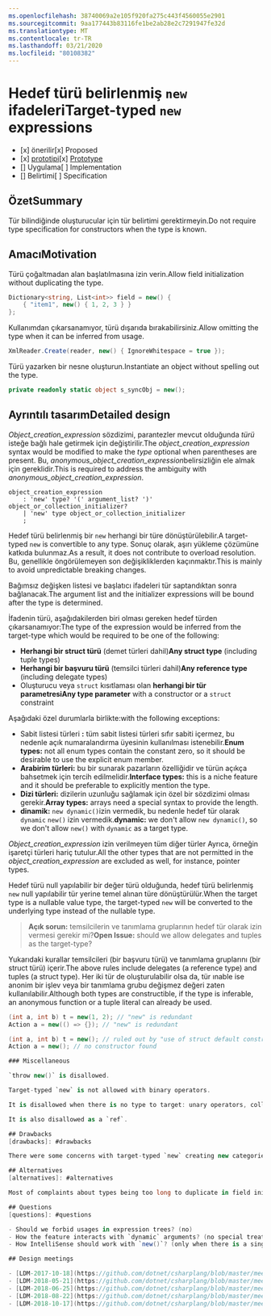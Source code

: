 ```yaml
---
ms.openlocfilehash: 38740069a2e105f920fa275c443f4560055e2901
ms.sourcegitcommit: 9aa177443b83116fe1be2ab28e2c7291947fe32d
ms.translationtype: MT
ms.contentlocale: tr-TR
ms.lasthandoff: 03/21/2020
ms.locfileid: "80108382"
---
```


# <a name="target-typed-new-expressions"></a><span data-ttu-id="6c67e-101">Hedef türü belirlenmiş `new` ifadeleri</span><span class="sxs-lookup"><span data-stu-id="6c67e-101">Target-typed `new` expressions</span></span>

* <span data-ttu-id="6c67e-102">[x] önerilir</span><span class="sxs-lookup"><span data-stu-id="6c67e-102">[x] Proposed</span></span>
* <span data-ttu-id="6c67e-103">[x] [prototipi](https://github.com/alrz/roslyn/tree/features/target-typed-new)</span><span class="sxs-lookup"><span data-stu-id="6c67e-103">[x] [Prototype](https://github.com/alrz/roslyn/tree/features/target-typed-new)</span></span>
* <span data-ttu-id="6c67e-104">[] Uygulama</span><span class="sxs-lookup"><span data-stu-id="6c67e-104">[ ] Implementation</span></span>
* <span data-ttu-id="6c67e-105">[] Belirtimi</span><span class="sxs-lookup"><span data-stu-id="6c67e-105">[ ] Specification</span></span>

## <a name="summary"></a><span data-ttu-id="6c67e-106">Özet</span><span class="sxs-lookup"><span data-stu-id="6c67e-106">Summary</span></span>
[summary]: #summary

<span data-ttu-id="6c67e-107">Tür bilindiğinde oluşturucular için tür belirtimi gerektirmeyin.</span><span class="sxs-lookup"><span data-stu-id="6c67e-107">Do not require type specification for constructors when the type is known.</span></span> 

## <a name="motivation"></a><span data-ttu-id="6c67e-108">Amacı</span><span class="sxs-lookup"><span data-stu-id="6c67e-108">Motivation</span></span>
[motivation]: #motivation

<span data-ttu-id="6c67e-109">Türü çoğaltmadan alan başlatılmasına izin verin.</span><span class="sxs-lookup"><span data-stu-id="6c67e-109">Allow field initialization without duplicating the type.</span></span>
```cs
Dictionary<string, List<int>> field = new() {
    { "item1", new() { 1, 2, 3 } }
};
```

<span data-ttu-id="6c67e-110">Kullanımdan çıkarsanamıyor, türü dışarıda bırakabilirsiniz.</span><span class="sxs-lookup"><span data-stu-id="6c67e-110">Allow omitting the type when it can be inferred from usage.</span></span>
```cs
XmlReader.Create(reader, new() { IgnoreWhitespace = true });
```

<span data-ttu-id="6c67e-111">Türü yazarken bir nesne oluşturun.</span><span class="sxs-lookup"><span data-stu-id="6c67e-111">Instantiate an object without spelling out the type.</span></span>
```cs
private readonly static object s_syncObj = new();
```

## <a name="detailed-design"></a><span data-ttu-id="6c67e-112">Ayrıntılı tasarım</span><span class="sxs-lookup"><span data-stu-id="6c67e-112">Detailed design</span></span>
[design]: #detailed-design

<span data-ttu-id="6c67e-113">*Object_creation_expression* sözdizimi, parantezler mevcut olduğunda *türü* isteğe bağlı hale getirmek için değiştirilir.</span><span class="sxs-lookup"><span data-stu-id="6c67e-113">The *object_creation_expression* syntax would be modified to make the *type* optional when parentheses are present.</span></span> <span data-ttu-id="6c67e-114">Bu, *anonymous_object_creation_expression*belirsizliğin ele almak için gereklidir.</span><span class="sxs-lookup"><span data-stu-id="6c67e-114">This is required to address the ambiguity with *anonymous_object_creation_expression*.</span></span>
```antlr
object_creation_expression
    : 'new' type? '(' argument_list? ')' object_or_collection_initializer?
    | 'new' type object_or_collection_initializer
    ;
```

<span data-ttu-id="6c67e-115">Hedef türü belirlenmiş bir `new` herhangi bir türe dönüştürülebilir.</span><span class="sxs-lookup"><span data-stu-id="6c67e-115">A target-typed `new` is convertible to any type.</span></span> <span data-ttu-id="6c67e-116">Sonuç olarak, aşırı yükleme çözümüne katkıda bulunmaz.</span><span class="sxs-lookup"><span data-stu-id="6c67e-116">As a result, it does not contribute to overload resolution.</span></span> <span data-ttu-id="6c67e-117">Bu, genellikle öngörülemeyen son değişikliklerden kaçınmaktır.</span><span class="sxs-lookup"><span data-stu-id="6c67e-117">This is mainly to avoid unpredictable breaking changes.</span></span>

<span data-ttu-id="6c67e-118">Bağımsız değişken listesi ve başlatıcı ifadeleri tür saptandıktan sonra bağlanacak.</span><span class="sxs-lookup"><span data-stu-id="6c67e-118">The argument list and the initializer expressions will be bound after the type is determined.</span></span>

<span data-ttu-id="6c67e-119">İfadenin türü, aşağıdakilerden biri olması gereken hedef türden çıkarsanamıyor:</span><span class="sxs-lookup"><span data-stu-id="6c67e-119">The type of the expression would be inferred from the target-type which would be required to be one of the following:</span></span>

- <span data-ttu-id="6c67e-120">**Herhangi bir struct türü** (demet türleri dahil)</span><span class="sxs-lookup"><span data-stu-id="6c67e-120">**Any struct type** (including tuple types)</span></span>
- <span data-ttu-id="6c67e-121">**Herhangi bir başvuru türü** (temsilci türleri dahil)</span><span class="sxs-lookup"><span data-stu-id="6c67e-121">**Any reference type** (including delegate types)</span></span>
- <span data-ttu-id="6c67e-122">Oluşturucu veya `struct` kısıtlaması olan **herhangi bir tür parametresi**</span><span class="sxs-lookup"><span data-stu-id="6c67e-122">**Any type parameter** with a constructor or a `struct` constraint</span></span>

<span data-ttu-id="6c67e-123">Aşağıdaki özel durumlarla birlikte:</span><span class="sxs-lookup"><span data-stu-id="6c67e-123">with the following exceptions:</span></span>

- <span data-ttu-id="6c67e-124">Sabit listesi türleri **:** tüm sabit listesi türleri sıfır sabiti içermez, bu nedenle açık numaralandırma üyesinin kullanılması istenebilir.</span><span class="sxs-lookup"><span data-stu-id="6c67e-124">**Enum types:** not all enum types contain the constant zero, so it should be desirable to use the explicit enum member.</span></span>
- <span data-ttu-id="6c67e-125">**Arabirim türleri:** bu bir sunarak pazarların özelliğidir ve türün açıkça bahsetmek için tercih edilmelidir.</span><span class="sxs-lookup"><span data-stu-id="6c67e-125">**Interface types:** this is a niche feature and it should be preferable to explicitly mention the type.</span></span>
- <span data-ttu-id="6c67e-126">**Dizi türleri:** dizilerin uzunluğu sağlamak için özel bir sözdizimi olması gerekir.</span><span class="sxs-lookup"><span data-stu-id="6c67e-126">**Array types:** arrays need a special syntax to provide the length.</span></span>
- <span data-ttu-id="6c67e-127">**dinamik:** `new dynamic()`izin vermedik, bu nedenle hedef tür olarak `dynamic` `new()` izin vermedik.</span><span class="sxs-lookup"><span data-stu-id="6c67e-127">**dynamic:** we don't allow `new dynamic()`, so we don't allow `new()` with `dynamic` as a target type.</span></span>

<span data-ttu-id="6c67e-128">*Object_creation_expression* izin verilmeyen tüm diğer türler Ayrıca, örneğin işaretçi türleri hariç tutulur.</span><span class="sxs-lookup"><span data-stu-id="6c67e-128">All the other types that are not permitted in the *object_creation_expression* are excluded as well, for instance, pointer types.</span></span>

<span data-ttu-id="6c67e-129">Hedef türü null yapılabilir bir değer türü olduğunda, hedef türü belirlenmiş `new` null yapılabilir tür yerine temel alınan türe dönüştürülür.</span><span class="sxs-lookup"><span data-stu-id="6c67e-129">When the target type is a nullable value type, the target-typed `new` will be converted to the underlying type instead of the nullable type.</span></span>

> <span data-ttu-id="6c67e-130">**Açık sorun:** temsilcilerin ve tanımlama gruplarının hedef tür olarak izin vermesi gerekir mi?</span><span class="sxs-lookup"><span data-stu-id="6c67e-130">**Open Issue:** should we allow delegates and tuples as the target-type?</span></span>

<span data-ttu-id="6c67e-131">Yukarıdaki kurallar temsilcileri (bir başvuru türü) ve tanımlama gruplarını (bir struct türü) içerir.</span><span class="sxs-lookup"><span data-stu-id="6c67e-131">The above rules include delegates (a reference type) and tuples (a struct type).</span></span> <span data-ttu-id="6c67e-132">Her iki tür de oluşturulabilir olsa da, tür ınable ise anonim bir işlev veya bir tanımlama grubu değişmez değeri zaten kullanılabilir.</span><span class="sxs-lookup"><span data-stu-id="6c67e-132">Although both types are constructible, if the type is inferable, an anonymous function or a tuple literal can already be used.</span></span>
```cs
(int a, int b) t = new(1, 2); // "new" is redundant
Action a = new(() => {}); // "new" is redundant

(int a, int b) t = new(); // ruled out by "use of struct default constructor"
Action a = new(); // no constructor found

### Miscellaneous

`throw new()` is disallowed.

Target-typed `new` is not allowed with binary operators.

It is disallowed when there is no type to target: unary operators, collection of a `foreach`, in a `using`, in a deconstruction, in an `await` expression, as an anonymous type property (`new { Prop = new() }`), in a `lock` statement, in a `sizeof`, in a `fixed` statement, in a member access (`new().field`), in a dynamically dispatched operation (`someDynamic.Method(new())`), in a LINQ query, as the operand of the `is` operator, as the left operand of the `??` operator,  ...

It is also disallowed as a `ref`.

## Drawbacks
[drawbacks]: #drawbacks

There were some concerns with target-typed `new` creating new categories of breaking changes, but we already have that with `null` and `default`, and that has not been a significant problem.

## Alternatives
[alternatives]: #alternatives

Most of complaints about types being too long to duplicate in field initialization is about *type arguments* not the type itself, we could infer only type arguments like `new Dictionary(...)` (or similar) and infer type arguments locally from arguments or the collection initializer.

## Questions
[questions]: #questions

- Should we forbid usages in expression trees? (no)
- How the feature interacts with `dynamic` arguments? (no special treatment)
- How IntelliSense should work with `new()`? (only when there is a single target-type)

## Design meetings

- [LDM-2017-10-18](https://github.com/dotnet/csharplang/blob/master/meetings/2017/LDM-2017-10-18.md#100)
- [LDM-2018-05-21](https://github.com/dotnet/csharplang/blob/master/meetings/2018/LDM-2018-05-21.md)
- [LDM-2018-06-25](https://github.com/dotnet/csharplang/blob/master/meetings/2018/LDM-2018-06-25.md)
- [LDM-2018-08-22](https://github.com/dotnet/csharplang/blob/master/meetings/2018/LDM-2018-08-22.md#target-typed-new)
- [LDM-2018-10-17](https://github.com/dotnet/csharplang/blob/master/meetings/2018/LDM-2018-10-17.md)

